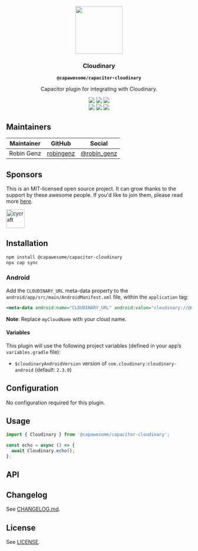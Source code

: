 <p align="center"><br><img src="https://avatars.githubusercontent.com/u/105555861" width="128" height="128" /></p>
<h3 align="center">Cloudinary</h3>
<p align="center"><strong><code>@capawesome/capacitor-cloudinary</code></strong></p>
<p align="center">
  Capacitor plugin for integrating with Cloudinary.
</p>

<p align="center">
  <img src="https://img.shields.io/maintenance/yes/2022?style=flat-square" />
  <a href="https://github.com/capawesome-team/capacitor-cloudinary/actions?query=workflow%3A%22CI%22"><img src="https://img.shields.io/github/workflow/status/capawesome-team/capacitor-cloudinary/CI/main?style=flat-square" /></a>
  <a href="https://www.npmjs.com/package/@capawesome/capacitor-cloudinary"><img src="https://img.shields.io/npm/l/@capawesome/capacitor-cloudinary?style=flat-square" /></a>
<br>
  <a href="https://www.npmjs.com/package/@capawesome/capacitor-cloudinary"><img src="https://img.shields.io/npm/dw/@capawesome/capacitor-cloudinary?style=flat-square" /></a>
  <a href="https://www.npmjs.com/package/@capawesome/capacitor-cloudinary"><img src="https://img.shields.io/npm/v/@capawesome/capacitor-cloudinary?style=flat-square" /></a>
  <a href="https://github.com/capawesome-team"><img src="https://img.shields.io/badge/part%20of-capawesome-%234f46e5?style=flat-square" /></a>
</p>

## Maintainers

| Maintainer | GitHub                                    | Social                                        |
| ---------- | ----------------------------------------- | --------------------------------------------- |
| Robin Genz | [robingenz](https://github.com/robingenz) | [@robin_genz](https://twitter.com/robin_genz) |

## Sponsors

This is an MIT-licensed open source project. 
It can grow thanks to the support by these awesome people. 
If you'd like to join them, please read more [here](https://github.com/sponsors/capawesome-team).  

<!-- sponsors --><!-- sponsors -->

<a href="https://github.com/cycraft"><img src="https://github.com/cycraft.png" alt="cycraft" style="max-width: 100%;" width="50px"></a>

## Installation

```bash
npm install @capawesome/capacitor-cloudinary
npx cap sync
```

### Android 

Add the `CLOUDINARY_URL` meta-data property to the `android/app/src/main/AndroidManifest.xml` file, within the `application` tag:

```xml
<meta-data android:name="CLOUDINARY_URL" android:value="cloudinary://@myCloudName" />
```

**Note**: Replace `myCloudName` with your cloud name.

#### Variables

This plugin will use the following project variables (defined in your app’s `variables.gradle` file):
- `$cloudinaryAndroidVersion` version of `com.cloudinary:cloudinary-android` (default: `2.3.0`)

## Configuration

No configuration required for this plugin.

## Usage

```typescript
import { Cloudinary } from '@capawesome/capacitor-cloudinary';

const echo = async () => {
  await Cloudinary.echo();
};
```

## API

<docgen-index>

</docgen-index>

<docgen-api>
<!--Update the source file JSDoc comments and rerun docgen to update the docs below-->

</docgen-api>

## Changelog

See [CHANGELOG.md](https://github.com/capawesome-team/capacitor-cloudinary/blob/main/CHANGELOG.md).

## License

See [LICENSE](https://github.com/capawesome-team/capacitor-cloudinary/blob/main/LICENSE).
